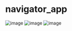 # navigator_app
![image](https://user-images.githubusercontent.com/64188419/117864969-05bb8e80-b2b3-11eb-82e4-1fb5c50a9cae.png)
![image](https://user-images.githubusercontent.com/64188419/117865005-0d7b3300-b2b3-11eb-9a63-26f73d79a6e9.png)
![image](https://user-images.githubusercontent.com/64188419/117865028-13711400-b2b3-11eb-82a5-96ecca86e07d.png)
